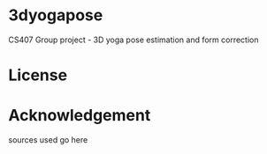 # 3dyogapose
CS407 Group project - 3D yoga pose estimation and form correction 

# License

# Acknowledgement 
sources used go here
